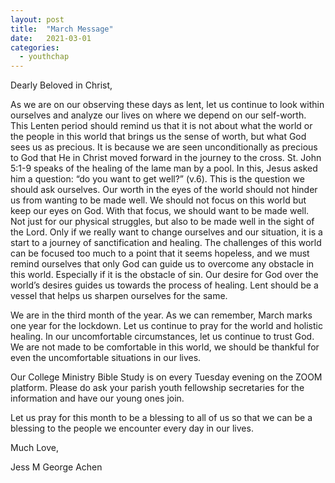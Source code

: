 ```yaml
---
layout: post
title:  "March Message"
date:   2021-03-01
categories: 
  - youthchap
---
```


Dearly Beloved in Christ,

As we are on our observing these days as lent, let us continue to look within ourselves and analyze our lives on where we depend on our self-worth. This Lenten period should remind us that it is not about what the world or the people in this world that brings us the sense of worth, but what God sees us as precious. It is because we are seen unconditionally as precious to God that He in Christ moved forward in the journey to the cross. St. John 5:1-9 speaks of the healing of the lame man by a pool. In this, Jesus asked him a question: “do you want to get well?” (v.6). This is the question we should ask ourselves. Our worth in the eyes of the world should not hinder us from wanting to be made well. We should not focus on this world but keep our eyes on God. With that focus, we should want to be made well. Not just for our physical struggles, but also to be made well in the sight of the Lord. Only if we really want to change ourselves and our situation, it is a start to a journey of sanctification and healing. The challenges of this world can be focused too much to a point that it seems hopeless, and we must remind ourselves that only God can guide us to overcome any obstacle in this world. Especially if it is the obstacle of sin. Our desire for God over the world’s desires guides us towards the process of healing. Lent should be a vessel that helps us sharpen ourselves for the same.

We are in the third month of the year. As we can remember, March marks one year for the lockdown. Let us continue to pray for the world and holistic healing. In our uncomfortable circumstances, let us continue to trust God. We are not made to be comfortable in this world, we should be thankful for even the uncomfortable situations in our lives.

Our College Ministry Bible Study is on every Tuesday evening on the ZOOM platform. Please do ask your parish youth fellowship secretaries for the information and have our young ones join.

Let us pray for this month to be a blessing to all of us so that we can be a blessing to the people we encounter every day in our lives.




Much Love,

Jess M George Achen
